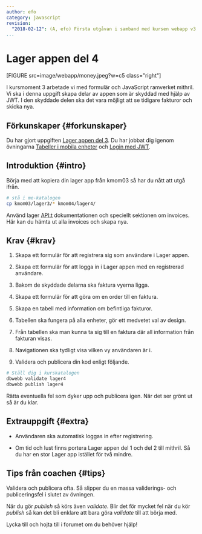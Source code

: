 ```yaml
---
author: efo
category: javascript
revision:
  "2018-02-12": (A, efo) Första utgåvan i samband med kursen webapp v3.
...
```

Lager appen del 4
==================================
[FIGURE src=image/webapp/money.jpeg?w=c5 class="right"]

I kursmoment 3 arbetade vi med formulär och JavaScript ramverket mithril. Vi ska i denna uppgift skapa delar av appen som är skyddad med hjälp av JWT. I den skyddade delen ska det vara möjligt att se tidigare fakturor och skicka nya.



<!--more-->



Förkunskaper {#forkunskaper}
-----------------------
Du har gjort uppgiften [Lager appen del 3](uppgift/lager-appen-del-3). Du har jobbat dig igenom övningarna [Tabeller i mobila enheter](kunskap/tabeller-mobila-enheter) och [Login med JWT](kunskap/login-med-jwt).


Introduktion {#intro}
-----------------------
Börja med att kopiera din lager app från kmom03 så har du nått att utgå ifrån.

```bash
# stå i me-katalogen
cp kmom03/lager3/* kmom04/lager4/
```

Använd lager [API:t](https://lager.dbwebb.se) dokumentationen och speciellt sektionen om invoices. Här kan du hämta ut alla invoices och skapa nya.



Krav {#krav}
-----------------------
1. Skapa ett formulär för att registrera sig som användare i Lager appen.

1. Skapa ett formulär för att logga in i Lager appen med en registrerad användare.

1. Bakom de skyddade delarna ska faktura vyerna ligga.

1. Skapa ett formulär för att göra om en order till en faktura.

1. Skapa en tabell med information om befintliga fakturor.

1. Tabellen ska fungera på alla enheter, gör ett medvetet val av design.

1. Från tabellen ska man kunna ta sig till en faktura där all information från fakturan visas.

1. Navigationen ska tydligt visa vilken vy användaren är i.

1. Validera och publicera din kod enligt följande.

```bash
# Ställ dig i kurskatalogen
dbwebb validate lager4
dbwebb publish lager4
```

Rätta eventuella fel som dyker upp och publicera igen. När det ser grönt ut så är du klar.



Extrauppgift {#extra}
-----------------------
* Användaren ska automatisk loggas in efter registrering.

* Om tid och lust finns portera Lager appen del 1 och del 2 till mithril. Så du har en stor Lager app istället för två mindre.



Tips från coachen {#tips}
-----------------------

Validera och publicera ofta. Så slipper du en massa validerings- och publiceringsfel i slutet av övningen.

När du gör *publish* så körs även *validate*. Blir det för mycket fel när du kör *publish* så kan det bli enklare att bara göra *validate* till att börja med.

Lycka till och hojta till i forumet om du behöver hjälp!
